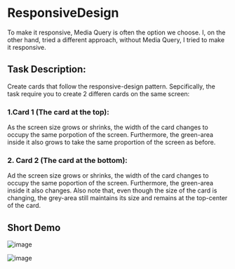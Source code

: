 # ResponsiveDesign
To make it responsive, Media Query is often the option we choose. I, on the other hand, tried a different approach, without Media Query, I tried to make it responsive. 

## Task Description:
Create cards that follow the responsive-design pattern. Sepcifically, the task require you to create 2 differen cards on the same screen:
### 1.Card 1 (The card at the top):
As the screen size grows or shrinks, the width of the card changes to occupy the same porpotion of the screen. Furthermore, the green-area inside it also grows to take the same proportion of the screen as before.

### 2. Card 2 (The card at the bottom):
Ad the screen size grows or shrinks, the width of the card changes to occupy the same poportion of the screen. Furthermore, the green-area inside it also changes. Also note that, even though the size of the card is changing, the grey-area still maintains its size and remains at the top-center of the card.

## Short Demo
![image](https://user-images.githubusercontent.com/91458749/235299067-ea16964d-2e84-45d4-94e5-4de725b1f4c0.png)

![image](https://user-images.githubusercontent.com/91458749/235299295-c4bbb044-97d6-40ea-b896-4c0666aed6b1.png)

